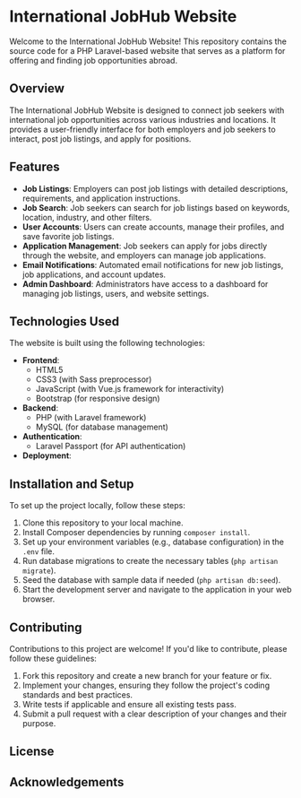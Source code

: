 # International JobHub Website

Welcome to the International JobHub Website! This repository contains the source code for a PHP Laravel-based website that serves as a platform for offering and finding job opportunities abroad.

## Overview

The International JobHub Website is designed to connect job seekers with international job opportunities across various industries and locations. It provides a user-friendly interface for both employers and job seekers to interact, post job listings, and apply for positions.

## Features

- **Job Listings**: Employers can post job listings with detailed descriptions, requirements, and application instructions.
- **Job Search**: Job seekers can search for job listings based on keywords, location, industry, and other filters.
- **User Accounts**: Users can create accounts, manage their profiles, and save favorite job listings.
- **Application Management**: Job seekers can apply for jobs directly through the website, and employers can manage job applications.
- **Email Notifications**: Automated email notifications for new job listings, job applications, and account updates.
- **Admin Dashboard**: Administrators have access to a dashboard for managing job listings, users, and website settings.

## Technologies Used

The website is built using the following technologies:

- **Frontend**:
  - HTML5
  - CSS3 (with Sass preprocessor)
  - JavaScript (with Vue.js framework for interactivity)
  - Bootstrap (for responsive design)
- **Backend**:
  - PHP (with Laravel framework)
  - MySQL (for database management)
- **Authentication**:
  - Laravel Passport (for API authentication)
- **Deployment**:


## Installation and Setup

To set up the project locally, follow these steps:

1. Clone this repository to your local machine.
2. Install Composer dependencies by running `composer install`.
3. Set up your environment variables (e.g., database configuration) in the `.env` file.
4. Run database migrations to create the necessary tables (`php artisan migrate`).
5. Seed the database with sample data if needed (`php artisan db:seed`).
6. Start the development server and navigate to the application in your web browser.

## Contributing

Contributions to this project are welcome! If you'd like to contribute, please follow these guidelines:

1. Fork this repository and create a new branch for your feature or fix.
2. Implement your changes, ensuring they follow the project's coding standards and best practices.
3. Write tests if applicable and ensure all existing tests pass.
4. Submit a pull request with a clear description of your changes and their purpose.

## License

## Acknowledgements

